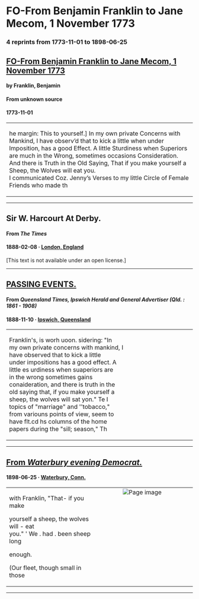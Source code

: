 
# FO-From Benjamin Franklin to Jane Mecom, 1 November 1773

### 4 reprints from 1773-11-01 to 1898-06-25

## [FO-From Benjamin Franklin to Jane Mecom, 1 November 1773](https://founders.archives.gov/documents/Franklin/01-20-02-0246)

#### by Franklin, Benjamin

#### From unknown source

#### 1773-11-01

<table style="width: 100%;"><tr><td style="width: 50%">

he margin: This to yourself.] In my own private Concerns with Mankind, I have observ’d that to kick a little when under Imposition, has a good Effect. A little Sturdiness when Superiors are much in the Wrong, sometimes occasions Consideration. And there is Truth in the Old Saying, That if you make yourself a Sheep, the Wolves will eat you.  
I communicated Coz. Jenny’s Verses to my little Circle of Female Friends who made th
</td></tr></table>

---

## Sir W. Harcourt At Derby.

#### From _The Times_

#### 1888-02-08 &middot; [London, England](http://dbpedia.org/resource/London)

[This text is not available under an open license.]

---

## [PASSING EVENTS.](http://trove.nla.gov.au/ndp/del/article/130801351)

#### From _Queensland Times, Ipswich Herald and General Advertiser (Qld. : 1861 - 1908)_

#### 1888-11-10 &middot; [Ipswich, Queensland](http://dbpedia.org/resource/Ipswich%2C_Queensland)

<table style="width: 100%;"><tr><td style="width: 50%">

  
Franklin&#x27;s, is worh uoon. sidering: &quot;In  
my own private concerns with mankind, I  
have observed that to kick a little  
under impositions has a good effect. A  
little es urdiness when suaperiors are  
in the wrong sometimes gains  
conaideration, and there is truth in the  
old saying that, if you make yourself a  
sheep, the wolves will sat yon.&quot; Te I  
topics of &quot;marriage&quot; and &#x27;&#x27;tobacco,&quot;  
from variouns points of view, seem to  
have flt.cd hs columns of the home  
papers during the &quot;sill; season,&quot; Th
</td></tr></table>

---

## [From _Waterbury evening Democrat._](https://chroniclingamerica.loc.gov/lccn/2016270503/1898-06-25/ed-1/seq-9)

#### 1898-06-25 &middot; [Waterbury, Conn.](http://dbpedia.org/resource/Waterbury%2C_Connecticut)

<table style="width: 100%;"><tr><td style="width: 50%">

  
with Franklin, &quot;That- if you make  
  
yourself a sheep, the wolves will - eat  
you.&quot; &#x27; We . had . been sheep long  
  
enough.  
  
(Our fleet, though small in those
</td><td style="width: 50%; max-height: 75%; margin: auto; display: block;">
<img alt="Page image" src="https://chroniclingamerica.loc.gov/iiif/2/ct_hickory_ver01%2Fdata%2F2016270503%2F00271762744%2F1898062501%2F0608.jp2/pct:29.831316,34.408931,12.834617,2.553907/!600,600/0/default.jpg"/>
</td>
</tr></table>

---

